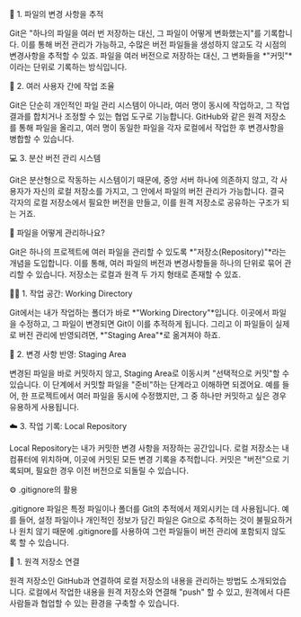 📁 1. 파일의 변경 사항을 추적

Git은 "하나의 파일을 여러 번 저장하는 대신, 그 파일이 어떻게 변화했는지"를 기록합니다. 이를 통해 버전 관리가 가능하고, 수많은 버전 파일들을 생성하지 않고도 각 시점의 변경사항을 추적할 수 있죠. 파일을 여러 버전으로 저장하는 대신, 그 변화들을 *"커밋"*이라는 단위로 기록하는 방식입니다.

👥 2. 여러 사용자 간에 작업 조율

Git은 단순히 개인적인 파일 관리 시스템이 아니라, 여러 명이 동시에 작업하고, 그 작업 결과를 합치거나 조정할 수 있는 협업 도구로 기능합니다. GitHub와 같은 원격 저장소를 통해 파일을 올리고, 여러 명이 동일한 파일을 각자 로컬에서 작업한 후 변경사항을 병합할 수 있습니다.

💻 3. 분산 버전 관리 시스템

Git은 분산형으로 작동하는 시스템이기 때문에, 중앙 서버 하나에 의존하지 않고, 각 사용자가 자신의 로컬 저장소를 가지고, 그 안에서 파일의 버전 관리가 가능합니다. 결국 각자의 로컬 저장소에서 필요한 버전을 만들고, 이를 원격 저장소로 공유하는 구조가 되는 거죠.

🤔 파일을 어떻게 관리하나요?

Git은 하나의 프로젝트에 여러 파일을 관리할 수 있도록 *"저장소(Repository)"*라는 개념을 도입합니다. 이를 통해, 여러 파일의 버전과 변경사항들을 하나의 단위로 묶어 관리할 수 있습니다. 저장소는 로컬과 원격 두 가지 형태로 존재할 수 있죠.

👨‍💻 1. 작업 공간: Working Directory

Git에서는 내가 작업하는 폴더가 바로 *"Working Directory"*입니다. 이곳에서 파일을 수정하고, 그 파일이 변경되면 Git이 이를 추적하게 됩니다. 그리고 이 파일들이 실제로 버전 관리에 반영되려면, *"Staging Area"*로 옮겨져야 하죠.

🔁 2. 변경 사항 반영: Staging Area

변경된 파일을 바로 커밋하지 않고, Staging Area로 이동시켜 "선택적으로 커밋"할 수 있습니다. 이 단계에서 커밋할 파일을 "준비"하는 단계라고 이해하면 되겠어요. 예를 들어, 한 프로젝트에서 여러 파일을 동시에 수정했지만, 그 중 하나만 커밋하고 싶은 경우 유용하게 사용됩니다.

☁️ 3. 작업 기록: Local Repository

Local Repository는 내가 커밋한 변경 사항을 저장하는 공간입니다. 로컬 저장소는 내 컴퓨터에 위치하며, 이곳에 커밋된 모든 변경 기록을 추적합니다. 커밋은 "버전"으로 기록되며, 필요한 경우 이전 버전으로 되돌릴 수 있습니다.

⚙️ .gitignore의 활용

.gitignore 파일은 특정 파일이나 폴더를 Git의 추적에서 제외시키는 데 사용됩니다. 예를 들어, 설정 파일이나 개인적인 정보가 담긴 파일은 Git으로 추적하는 것이 불필요하거나 원치 않기 때문에 .gitignore를 사용하여 그런 파일들이 버전 관리에 포함되지 않도록 할 수 있습니다.

🔗 1. 원격 저장소 연결

원격 저장소인 GitHub과 연결하여 로컬 저장소의 내용을 관리하는 방법도 소개되었습니다. 로컬에서 작업한 내용을 원격 저장소와 연결해 "push" 할 수 있고, 원격에서 다른 사람들과 협업할 수 있는 환경을 구축할 수 있습니다.